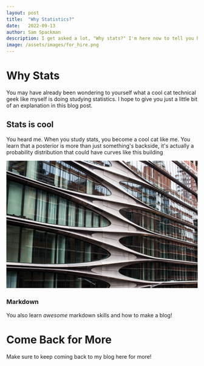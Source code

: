 ```yaml
---
layout: post
title:  "Why Statistics?"
date:   2022-09-13
author: Sam Spackman
description: I get asked a lot, "Why stats?" I'm here now to tell you how I got here
image: /assets/images/for_hire.png
---
```


# Why Stats

You may have already been wondering to yourself what a cool cat technical geek like myself is doing studying statistics. I hope to give you just a little bit of an explanation in this blog post.

## Stats is **cool**

You heard me. When you study stats, you become a cool cat like me. You learn that a posterior is more than just something's backside, it's actually a probability distribution that could have curves like this building

![Figure](https://github.com/sspackman99/stat386-projects/raw/main/assets/images/curves.png)


### Markdown

You also learn *awesome* markdown skills and how to make a blog!


# Come Back for More

Make sure to keep coming back to my blog here for more!
